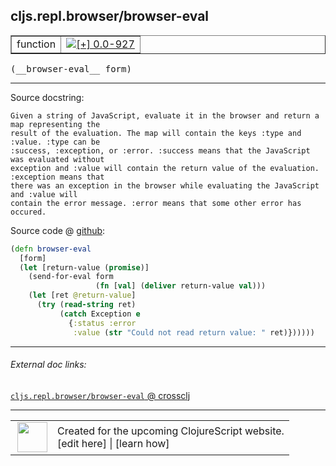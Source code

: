 ## cljs.repl.browser/browser-eval



 <table border="1">
<tr>
<td>function</td>
<td><a href="https://github.com/cljsinfo/cljs-api-docs/tree/0.0-927"><img valign="middle" alt="[+] 0.0-927" title="Added in 0.0-927" src="https://img.shields.io/badge/+-0.0--927-lightgrey.svg"></a> </td>
</tr>
</table>


 <samp>
(__browser-eval__ form)<br>
</samp>

---





Source docstring:

```
Given a string of JavaScript, evaluate it in the browser and return a map representing the
result of the evaluation. The map will contain the keys :type and :value. :type can be
:success, :exception, or :error. :success means that the JavaScript was evaluated without
exception and :value will contain the return value of the evaluation. :exception means that
there was an exception in the browser while evaluating the JavaScript and :value will
contain the error message. :error means that some other error has occured.
```


Source code @ [github](https://github.com/clojure/clojurescript/blob/r1449/src/clj/cljs/repl/browser.clj#L276-L291):

```clj
(defn browser-eval
  [form]
  (let [return-value (promise)]
    (send-for-eval form
                   (fn [val] (deliver return-value val)))
    (let [ret @return-value]
      (try (read-string ret)
           (catch Exception e
             {:status :error
              :value (str "Could not read return value: " ret)})))))
```

<!--
Repo - tag - source tree - lines:

 <pre>
clojurescript @ r1449
└── src
    └── clj
        └── cljs
            └── repl
                └── <ins>[browser.clj:276-291](https://github.com/clojure/clojurescript/blob/r1449/src/clj/cljs/repl/browser.clj#L276-L291)</ins>
</pre>

-->

---



###### External doc links:

[`cljs.repl.browser/browser-eval` @ crossclj](http://crossclj.info/fun/cljs.repl.browser/browser-eval.html)<br>

---

 <table>
<tr><td>
<img valign="middle" align="right" width="48px" src="http://i.imgur.com/Hi20huC.png">
</td><td>
Created for the upcoming ClojureScript website.<br>
[edit here] | [learn how]
</td></tr></table>

[edit here]:https://github.com/cljsinfo/cljs-api-docs/blob/master/cljsdoc/cljs.repl.browser/browser-eval.cljsdoc
[learn how]:https://github.com/cljsinfo/cljs-api-docs/wiki/cljsdoc-files

<!--

This information was too distracting to show to readers, but I'll leave it
commented here since it is helpful to:

- pretty-print the data used to generate this document
- and show how to retrieve that data



The API data for this symbol:

```clj
{:ns "cljs.repl.browser",
 :name "browser-eval",
 :signature ["[form]"],
 :history [["+" "0.0-927"]],
 :type "function",
 :full-name-encode "cljs.repl.browser/browser-eval",
 :source {:code "(defn browser-eval\n  [form]\n  (let [return-value (promise)]\n    (send-for-eval form\n                   (fn [val] (deliver return-value val)))\n    (let [ret @return-value]\n      (try (read-string ret)\n           (catch Exception e\n             {:status :error\n              :value (str \"Could not read return value: \" ret)})))))",
          :title "Source code",
          :repo "clojurescript",
          :tag "r1449",
          :filename "src/clj/cljs/repl/browser.clj",
          :lines [276 291]},
 :full-name "cljs.repl.browser/browser-eval",
 :docstring "Given a string of JavaScript, evaluate it in the browser and return a map representing the\nresult of the evaluation. The map will contain the keys :type and :value. :type can be\n:success, :exception, or :error. :success means that the JavaScript was evaluated without\nexception and :value will contain the return value of the evaluation. :exception means that\nthere was an exception in the browser while evaluating the JavaScript and :value will\ncontain the error message. :error means that some other error has occured."}

```

Retrieve the API data for this symbol:

```clj
;; from Clojure REPL
(require '[clojure.edn :as edn])
(-> (slurp "https://raw.githubusercontent.com/cljsinfo/cljs-api-docs/catalog/cljs-api.edn")
    (edn/read-string)
    (get-in [:symbols "cljs.repl.browser/browser-eval"]))
```

-->
